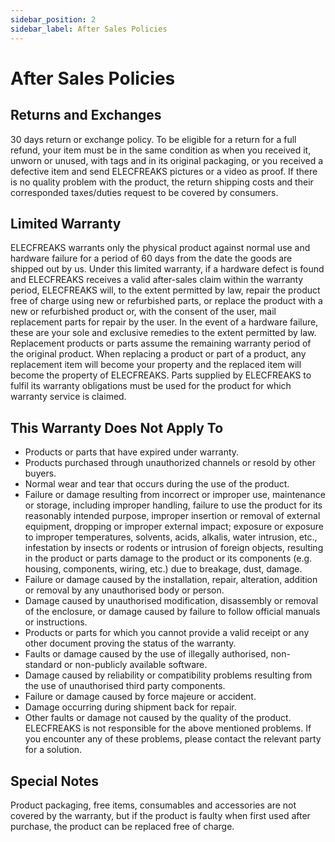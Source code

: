 ```yaml
---
sidebar_position: 2
sidebar_label: After Sales Policies 
---
```


# After Sales Policies 

## Returns and Exchanges

30 days return or exchange policy. To be eligible for a return for a full refund, your item must be in the same condition as when you received it, unworn or unused, with tags and in its original packaging, or you received a defective item and send ELECFREAKS pictures or a video as proof.
If there is no quality problem with the product, the return shipping costs and their corresponded taxes/duties request to be covered by consumers.

## Limited Warranty

ELECFREAKS warrants only the physical product against normal use and hardware failure for a period of 60 days from the date the goods are shipped out by us.
Under this limited warranty, if a hardware defect is found and ELECFREAKS receives a valid after-sales claim within the warranty period, ELECFREAKS will, to the extent permitted by law, repair the product free of charge using new or refurbished parts, or replace the product with a new or refurbished product or, with the consent of the user, mail replacement parts for repair by the user. In the event of a hardware failure, these are your sole and exclusive remedies to the extent permitted by law.
Replacement products or parts assume the remaining warranty period of the original product.
When replacing a product or part of a product, any replacement item will become your property and the replaced item will become the property of ELECFREAKS.
Parts supplied by ELECFREAKS to fulfil its warranty obligations must be used for the product for which warranty service is claimed.

## This Warranty Does Not Apply To
- Products or parts that have expired under warranty.
- Products purchased through unauthorized channels or resold by other buyers.
- Normal wear and tear that occurs during the use of the product.
- Failure or damage resulting from incorrect or improper use, maintenance or storage, including improper handling, failure to use the product for its reasonably intended purpose, improper insertion or removal of external equipment, dropping or improper external impact; exposure or exposure to improper temperatures, solvents, acids, alkalis, water intrusion, etc., infestation by insects or rodents or intrusion of foreign objects, resulting in the product or parts damage to the product or its components (e.g. housing, components, wiring, etc.) due to breakage, dust, damage.
- Failure or damage caused by the installation, repair, alteration, addition or removal by any unauthorised body or person.
- Damage caused by unauthorised modification, disassembly or removal of the enclosure, or damage caused by failure to follow official manuals or instructions.
- Products or parts for which you cannot provide a valid receipt or any other document proving the status of the warranty.
- Faults or damage caused by the use of illegally authorised, non-standard or non-publicly available software.
- Damage caused by reliability or compatibility problems resulting from the use of unauthorised third party components.
- Failure or damage caused by force majeure or accident.
- Damage occurring during shipment back for repair.
- Other faults or damage not caused by the quality of the product.
ELECFREAKS is not responsible for the above mentioned problems. If you encounter any of these problems, please contact the relevant party for a solution.

## Special Notes

Product packaging, free items, consumables and accessories are not covered by the warranty, but if the product is faulty when first used after purchase, the product can be replaced free of charge.
